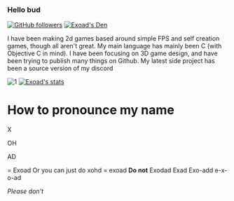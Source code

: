 ### Hello bud
[![GitHub followers](https://img.shields.io/github/followers/exoad.svg?style=social&label=Follow&maxAge=2592000)](https://github.com/exoad?tab=followers)
[![Exoad's Den](https://img.shields.io/discord/792194075599568926.svg?label=&logo=discord&logoColor=ffffff&color=7389D8&labelColor=6A7EC2)](https://discord.gg/akrWKWeN)

I have been making 2d games based around simple FPS and self creation games, though all aren't great. My main language has mainly been C (with Objective C in mind). I have been focusing on 3D game design, and have been trying to publish many things on Github. My latest side project has been a source version of my discord

![1](https://github-readme-stats.vercel.app/api/top-langs/?username=exoad&theme=blue-green)
[![Exoad's stats](https://github-readme-stats.vercel.app/api?username=exoad&theme=blue-green)](https://github.com/anuraghazra/github-readme-stats)

# How to pronounce my name
X

OH

AD

= Exoad
Or you can just do xohd = exoad
**Do not**
Exodad
Exad
Exo-add
e-x-o-ad

*Please don't*
